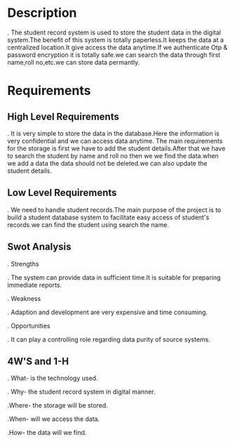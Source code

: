 # Description
. The student record system is used to store the student data in the digital system.The benefit of this system is totally         paperless.It keeps the data at a centralized location.It give access the data anytime.If we authenticate Otp & password encryption it is totally safe.we can search the data through first name,roll no,etc.we can store data permantly.

# Requirements

## High Level Requirements

. It is very simple to store the data in the database.Here the information is very confidential and we can access data anytime.
The main requirements for the storage is first we have to add the student details.After that we have to search the student by name and roll no then we we find the data.when we add a data the data should not be deleted.we can also update the student details.

## Low Level Requirements

. We need to handle student records.The main purpose of the project is to build a student database system to facilitate easy access of student's records.we can find the student using search the name.

## Swot Analysis

. Strengths

. The system can provide data in sufficient time.It is suitable for preparing immediate reports.

. Weakness

. Adaption and development are very expensive and time consuming.

. Opportunities

. It can play a controlling role regarding data purity of source systems.

## 4W'S and 1-H

. What- is the technology used.

. Why- the student record system in digital manner.

.Where- the storage will be stored.

.When- will we access the data.

.How- the data will we find. 



